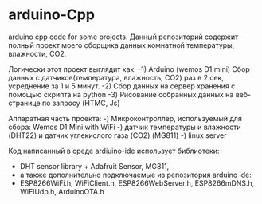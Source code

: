 # arduino-Cpp
arduino cpp code for some projects.
Данный репозиторий содержит полный проект моего сборщика данных комнатной температуры, влажности, CO2.

Логически этот проект выглядит как:
-1) Arduino (wemos D1 mini)
Сбор данных с датчиков(температура, влажность, CO2) раз в 2 сек, усреднение за 1 и 5 минут.
-2) Сбор данных на сервер хранения с помощью скрипта на python
-3) Рисование собранных данных на веб-странице по запросу (HTMC, Js)

Аппаратная часть проекта:
-) Микроконтроллер, используемый для сбора: Wemos D1 Mini with WiFi
-) датчик температуры и влажности (DHT22) и датчик углекислого газа (CO2) (MG811)
-) linux server

Код написанный в среде ardiuino-ide использует библиотеки: 
 - DHT sensor library + Adafruit Sensor, MG811, 
 - а также дополнительно подключаемые из репозитория arduino ide:
 - ESP8266WiFi.h, WiFiClient.h, ESP8266WebServer.h, ESP8266mDNS.h, WiFiUdp.h, ArduinoOTA.h
 
